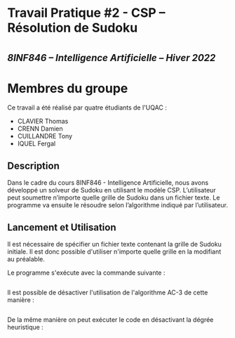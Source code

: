 # Travail Pratique #2 - CSP – Résolution de Sudoku
# 
## _8INF846 – Intelligence Artificielle – Hiver 2022_
#
# Membres du groupe

Ce travail a été réalisé par quatre étudiants de l'UQAC :

- CLAVIER Thomas
- CRENN Damien
- CUILLANDRE Tony
- IQUEL Fergal

## Description

Dans le cadre du cours 8INF846 - Intelligence Artificielle, nous avons développé un solveur de Sudoku en utilisant le modèle CSP. L’utilisateur peut soumettre n’importe quelle grille de Sudoku dans un fichier texte. Le programme va ensuite le résoudre selon l’algorithme indiqué par l’utilisateur.


## Lancement et Utilisation

Il est nécessaire de spécifier un fichier texte contenant la grille de Sudoku initiale. Il est donc possible d'utiliser n'importe quelle grille en la modifiant au préalable.

Le programme s'exécute avec la commande suivante :

```sh

```
 
Il est possible de désactiver l'utilisation de l'algorithme AC-3 de cette manière :

```sh

```

De la même manière on peut exécuter le code en désactivant la dégrée heuristique :

```sh

```
